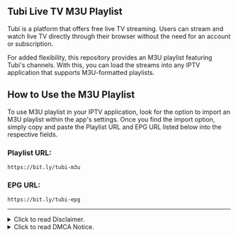 ## Tubi Live TV M3U Playlist

Tubi is a platform that offers free live TV streaming. Users can stream and watch live TV directly through their browser without the need for an account or subscription.

For added flexibility, this repository provides an M3U playlist featuring Tubi's channels. With this, you can load the streams into any IPTV application that supports M3U-formatted playlists.

## How to Use the M3U Playlist

To use M3U playlist in your IPTV application, look for the option to import an M3U playlist within the app's settings. Once you find the import option, simply copy and paste the Playlist URL and EPG URL listed below into the respective fields.

### Playlist URL:
``https://bit.ly/tubi-m3u``

### EPG URL:
``https://bit.ly/tubi-epg``

---

<details>
<summary>Click to read Disclaimer.</summary>

## Disclaimer:

This repository has no control over the streams, links, or the legality of the content provided by tubitv.com. It is the end user's responsibility to ensure the legal use of these streams, and we strongly recommend verifying that the content complies with the laws and regulations of your country before use.

</details>

<details>
<summary>Click to read DMCA Notice.</summary>

## DMCA Notice:

This repository does not host or store any video files. It simply organizes publicly accessible web links, which can be accessed through a web browser, into an M3U-formatted playlist. To the best of our knowledge, the content was intentionally made publicly available by the copyright holders or with their permission and consent granted to these websites to stream and share the content they provide. However, if you are a copyright holder and believe that any link infringes on your rights, you can request it's removal by opening an [issue](https://github.com/dtankdempse/tubi-m3u/issues) or submitting a [pull request](https://github.com/dtankdempse/tubi-m3u/pulls).

Please be aware that requesting the removal of a link here will not affect the content hosted on the external websites, as this repository has no control over the files or the content being provided.

</details>
